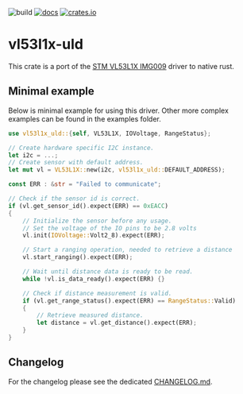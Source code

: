 ![build](https://github.com/TomSievers/vl53l1x-rs/actions/workflows/rust.yml/badge.svg)
[![docs](https://img.shields.io/badge/docs-stable-blue)](https://docs.rs/vl53l1x-uld/)
[![crates.io](https://img.shields.io/crates/v/vl53l1x-uld)](https://crates.io/crates/vl53l1x-uld)

# vl53l1x-uld
This crate is a port of the [STM VL53L1X IMG009][driver-page] driver to native rust.

[driver-page]: https://www.st.com/content/st_com/en/products/embedded-software/imaging-software/stsw-img009.html#overview

## Minimal example
Below is minimal example for using this driver. Other more complex examples can be found in the examples folder.

```rust
use vl53l1x_uld::{self, VL53L1X, IOVoltage, RangeStatus};

// Create hardware specific I2C instance.
let i2c = ...;
// Create sensor with default address. 
let mut vl = VL53L1X::new(i2c, vl53l1x_uld::DEFAULT_ADDRESS);

const ERR : &str = "Failed to communicate";

// Check if the sensor id is correct.
if (vl.get_sensor_id().expect(ERR) == 0xEACC)
{
    // Initialize the sensor before any usage.
    // Set the voltage of the IO pins to be 2.8 volts
    vl.init(IOVoltage::Volt2_8).expect(ERR);

    // Start a ranging operation, needed to retrieve a distance
    vl.start_ranging().expect(ERR);

    // Wait until distance data is ready to be read.
    while !vl.is_data_ready().expect(ERR) {}

    // Check if distance measurement is valid.
    if (vl.get_range_status().expect(ERR) == RangeStatus::Valid)
    {
        // Retrieve measured distance.
        let distance = vl.get_distance().expect(ERR);
    }
}
```

## Changelog
For the changelog please see the dedicated [CHANGELOG.md](CHANGELOG.md).
